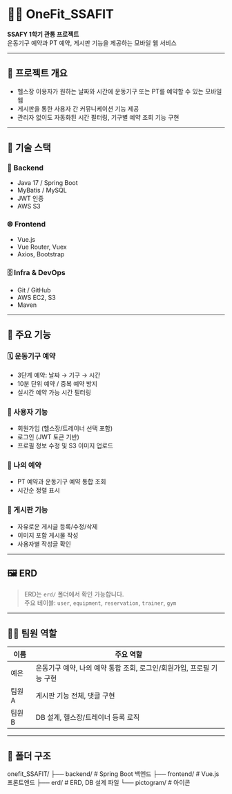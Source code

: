 # 🏋️‍♀️ OneFit_SSAFIT

**SSAFY 1학기 관통 프로젝트**  
운동기구 예약과 PT 예약, 게시판 기능을 제공하는 모바일 웹 서비스

---

## 📌 프로젝트 개요

- 헬스장 이용자가 원하는 날짜와 시간에 운동기구 또는 PT를 예약할 수 있는 모바일 웹
- 게시판을 통한 사용자 간 커뮤니케이션 기능 제공
- 관리자 없이도 자동화된 시간 필터링, 기구별 예약 조회 기능 구현

---

## 🚀 기술 스택

### 🔧 Backend
- Java 17 / Spring Boot
- MyBatis / MySQL
- JWT 인증
- AWS S3 

### 🌐 Frontend
- Vue.js
- Vue Router, Vuex
- Axios, Bootstrap

### 🗄️ Infra & DevOps
- Git / GitHub
- AWS EC2, S3
- Maven

---

## 🧩 주요 기능

### 🗓️ 운동기구 예약
- 3단계 예약: 날짜 → 기구 → 시간
- 10분 단위 예약 / 중복 예약 방지
- 실시간 예약 가능 시간 필터링

### 👤 사용자 기능
- 회원가입 (헬스장/트레이너 선택 포함)
- 로그인 (JWT 토큰 기반)
- 프로필 정보 수정 및 S3 이미지 업로드

### 📅 나의 예약
- PT 예약과 운동기구 예약 통합 조회
- 시간순 정렬 표시

### 💬 게시판 기능
- 자유로운 게시글 등록/수정/삭제
- 이미지 포함 게시물 작성
- 사용자별 작성글 확인

---

## 🖼️ ERD

> ERD는 `erd/` 폴더에서 확인 가능합니다.  
> 주요 테이블: `user`, `equipment`, `reservation`, `trainer`, `gym`

---

## 👩‍💻 팀원 역할

| 이름   | 주요 역할 |
|--------|------------|
| 예은   | 운동기구 예약, 나의 예약 통합 조회, 로그인/회원가입, 프로필 기능 구현 |
| 팀원 A | 게시판 기능 전체, 댓글 구현 |
| 팀원 B | DB 설계, 헬스장/트레이너 등록 로직 |

---

## 📂 폴더 구조
onefit_SSAFIT/
├── backend/ # Spring Boot 백엔드
├── frontend/ # Vue.js 프론트엔드
├── erd/ # ERD, DB 설계 파일
└── pictogram/ # 아이콘



